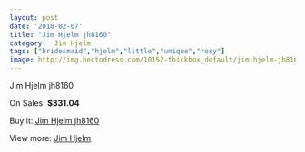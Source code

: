 ```yaml
---
layout: post
date: '2018-02-07'
title: "Jim Hjelm jh8160"
category:  Jim Hjelm
tags: ["bridesmaid","hjelm","little","unique","rosy"]
image: http://img.hectodress.com/10152-thickbox_default/jim-hjelm-jh8160.jpg
---
```

Jim Hjelm jh8160

On Sales: **$331.04**
<a href="https://www.hectodress.com/-jim-hjelm/5040-jim-hjelm-jh8160.html"><amp-img layout="responsive" width="600" height="600" src="//img.hectodress.com/10152-thickbox_default/jim-hjelm-jh8160.jpg" alt="Jim Hjelm jh8160 0" /></a>
<a href="https://www.hectodress.com/-jim-hjelm/5040-jim-hjelm-jh8160.html"><amp-img layout="responsive" width="600" height="600" src="//img.hectodress.com/10155-thickbox_default/jim-hjelm-jh8160.jpg" alt="Jim Hjelm jh8160 1" /></a>
<a href="https://www.hectodress.com/-jim-hjelm/5040-jim-hjelm-jh8160.html"><amp-img layout="responsive" width="600" height="600" src="//img.hectodress.com/10154-thickbox_default/jim-hjelm-jh8160.jpg" alt="Jim Hjelm jh8160 2" /></a>
<a href="https://www.hectodress.com/-jim-hjelm/5040-jim-hjelm-jh8160.html"><amp-img layout="responsive" width="600" height="600" src="//img.hectodress.com/10153-thickbox_default/jim-hjelm-jh8160.jpg" alt="Jim Hjelm jh8160 3" /></a>

Buy it: [Jim Hjelm jh8160](https://www.hectodress.com/-jim-hjelm/5040-jim-hjelm-jh8160.html "Jim Hjelm jh8160")

View more: [ Jim Hjelm](https://www.hectodress.com/83--jim-hjelm " Jim Hjelm")